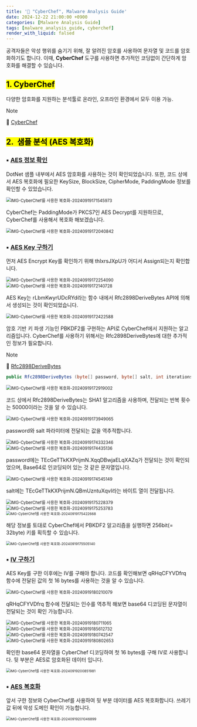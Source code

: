 ```yaml
---
title: '📑 "CyberChef", Malware Analysis Guide'
date: 2024-12-22 21:00:00 +0900
categories: [Malware Analysis Guide]
tags: [malware_analysis_guide, cyberchef]
render_with_liquid: falsed
---
```


공격자들은 악성 행위를 숨기기 위해, 잘 알려진 암호를 사용하여 문자열 및 코드를 암호화하기도 합니다. 이때, **CyberChef** 도구를 사용하면 추가적인 코딩없이 간단하게 암호화를 해결할 수 있습니다.

## <mark>1. CyberChef</mark>

다양한 암호화를 지원하는 분석툴로 온라인, 오프라인 환경에서 모두 이용 가능.

> [!NOTE]
> 
> 🔗 [CyberChef](https://github.com/gchq/CyberChef)



## <mark>2.  샘플 분석 (AES 복호화)</mark>

### ▪ <u>AES 정보 확인</u>

DotNet 샘플 내부에서 AES 암호화를 사용하는 것이 확인되었습니다. 또한, 코드 상에서 AES 복호화에 필요한 KeySize, BlockSize, CipherMode, PaddingMode 정보를 확인할 수 있었습니다.

<img src="../images/2024-12-22-CyberChef-Malware-Analysis-Guide/IMG-CyberChef를 사용한 복호화-20240919171545973-1734831152273-1.png" alt="IMG-CyberChef를 사용한 복호화-20240919171545973" style="zoom:80%;" />

CyberChef는 PaddingMode가 PKCS7인 AES Decrypt를 지원하므로, CyberChef를 사용해서 복호화 해보겠습니다.

<img src="../images/2024-12-22-CyberChef-Malware-Analysis-Guide/IMG-CyberChef를 사용한 복호화-20240919172040842-1734831158396-3.png" alt="IMG-CyberChef를 사용한 복호화-20240919172040842" style="zoom:80%;" />

### ▪ <u>AES Key 구하기</u>

먼저 AES Encrypt Key를 확인하기 위해 thIxrsJXpU가 어디서 Assign되는지 확인합니다.

<img src="../images/2024-12-22-CyberChef-Malware-Analysis-Guide/IMG-CyberChef를 사용한 복호화-20240919172254090-1734831497555-9.png" alt="IMG-CyberChef를 사용한 복호화-20240919172254090" style="zoom:80%;" />

<img src="../images/2024-12-22-CyberChef-Malware-Analysis-Guide/IMG-CyberChef를 사용한 복호화-20240919172140728.png" alt="IMG-CyberChef를 사용한 복호화-20240919172140728" style="zoom:80%;" />

AES Key는 rLbmKwyrUDcRYd라는 함수 내에서 Rfc2898DeriveBytes API에 의해서 생성되는 것이 확인되었습니다.

<img src="../images/2024-12-22-CyberChef-Malware-Analysis-Guide/IMG-CyberChef를 사용한 복호화-20240919172422588.png" alt="IMG-CyberChef를 사용한 복호화-20240919172422588" style="zoom:80%;" />

암호 기반 키 파생 기능인 PBKDF2를 구현하는 API로 CyberChef에서 지원하는 알고리즘입니다. CyberChef를 사용하기 위해서는 Rfc2898DeriveBytes에 대한 추가적인 정보가 필요합니다.

> [!NOTE]
> 
> 🔗 [Rfc2898DeriveBytes](https://learn.microsoft.com/ko-kr/dotnet/api/system.security.cryptography.rfc2898derivebytes?view=net-8.0)

```c#
public Rfc2898DeriveBytes (byte[] password, byte[] salt, int iterations);
```

<img src="../images/2024-12-22-CyberChef-Malware-Analysis-Guide/IMG-CyberChef를 사용한 복호화-20240919172919002.png" alt="IMG-CyberChef를 사용한 복호화-20240919172919002" style="zoom:80%;" />

코드 상에서 Rfc2898DeriveBytes는 SHA1 알고리즘을 사용하며, 전달되는 반복 횟수는 50000이라는 것을 알 수 있습니다.

<img src="../images/2024-12-22-CyberChef-Malware-Analysis-Guide/IMG-CyberChef를 사용한 복호화-20240919173949065.png" alt="IMG-CyberChef를 사용한 복호화-20240919173949065" style="zoom:80%;" />

password와 salt 파라미터에 전달되는 값을 역추적합니다.

<img src="../images/2024-12-22-CyberChef-Malware-Analysis-Guide/IMG-CyberChef를 사용한 복호화-20240919174332346.png" alt="IMG-CyberChef를 사용한 복호화-20240919174332346" style="zoom:80%;" />

<img src="../images/2024-12-22-CyberChef-Malware-Analysis-Guide/IMG-CyberChef를 사용한 복호화-20240919174435136.png" alt="IMG-CyberChef를 사용한 복호화-20240919174435136" style="zoom:80%;" />

password에는 TEcGeTTkKXPrijmN.XqqDBwjaELqXAZq가 전달되는 것이 확인되었으며, Base64로 인코딩되어 있는 것 같은 문자열입니다.

<img src="../images/2024-12-22-CyberChef-Malware-Analysis-Guide/IMG-CyberChef를 사용한 복호화-20240919174545149.png" alt="IMG-CyberChef를 사용한 복호화-20240919174545149" style="zoom:80%;" />

salt에는 TEcGeTTkKXPrijmN.QBmUzntuXqvI라는 바이트 열이 전달됩니다.

<img src="../images/2024-12-22-CyberChef-Malware-Analysis-Guide/IMG-CyberChef를 사용한 복호화-20240919175228379.png" alt="IMG-CyberChef를 사용한 복호화-20240919175228379" style="zoom:80%;" />

<img src="../images/2024-12-22-CyberChef-Malware-Analysis-Guide/IMG-CyberChef를 사용한 복호화-20240919175253783.png" alt="IMG-CyberChef를 사용한 복호화-20240919175253783" style="zoom:80%;" />

<img src="../images/2024-12-22-CyberChef-Malware-Analysis-Guide/IMG-CyberChef를 사용한 복호화-20240919175422668.png" alt="IMG-CyberChef를 사용한 복호화-20240919175422668" style="zoom: 67%;" />

해당 정보를 토대로 CyberChef에서 PBKDF2 알고리즘을 실행하면 256bit(= 32byte) 키를 획득할 수 있습니다.

<img src="../images/2024-12-22-CyberChef-Malware-Analysis-Guide/IMG-CyberChef를 사용한 복호화-20240919175505140.png" alt="IMG-CyberChef를 사용한 복호화-20240919175505140" style="zoom:67%;" />

### ▪ <u>IV 구하기</u>

AES Key를 구한 이후에는 IV를 구해야 합니다. 코드를 확인해보면 qRHqCFYVDfrq 함수에 전달된 값의 첫 16 bytes를 사용하는 것을 알 수 있습니다.

<img src="../images/2024-12-22-CyberChef-Malware-Analysis-Guide/IMG-CyberChef를 사용한 복호화-20240919180210079.png" alt="IMG-CyberChef를 사용한 복호화-20240919180210079" style="zoom:80%;" />

qRHqCFYVDfrq 함수에 전달되는 인수를 역추적 해보면 base64 디코딩된 문자열이 전달되는 것이 확인 가능합니다.

<img src="../images/2024-12-22-CyberChef-Malware-Analysis-Guide/IMG-CyberChef를 사용한 복호화-20240919180711065.png" alt="IMG-CyberChef를 사용한 복호화-20240919180711065" style="zoom:80%;" />

<img src="../images/2024-12-22-CyberChef-Malware-Analysis-Guide/IMG-CyberChef를 사용한 복호화-20240919185612732.png" alt="IMG-CyberChef를 사용한 복호화-20240919185612732" style="zoom:80%;" />

<img src="../images/2024-12-22-CyberChef-Malware-Analysis-Guide/IMG-CyberChef를 사용한 복호화-20240919180742547.png" alt="IMG-CyberChef를 사용한 복호화-20240919180742547" style="zoom:80%;" />

<img src="../images/2024-12-22-CyberChef-Malware-Analysis-Guide/IMG-CyberChef를 사용한 복호화-20240919180802653.png" alt="IMG-CyberChef를 사용한 복호화-20240919180802653" style="zoom:80%;" />

확인한 base64 문자열을 CyberChef 디코딩하여 첫 16 bytes를 구해 IV로 사용합니다. 뒷 부분은 AES로 암호화된 데이터 입니다.

<img src="../images/2024-12-22-CyberChef-Malware-Analysis-Guide/IMG-CyberChef를 사용한 복호화-20240919200851981.png" alt="IMG-CyberChef를 사용한 복호화-20240919200851981" style="zoom:67%;" />

### ▪ <u>AES 복호화</u>

앞서 구한 정보와 CyberChef를 사용하여 뒷 부분 데이터를 AES 복호화합니다. 쓰레기 값 뒤에 악성 도메인 확인이 가능합니다.

<img src="../images/2024-12-22-CyberChef-Malware-Analysis-Guide/IMG-CyberChef를 사용한 복호화-20240919201046899.png" alt="IMG-CyberChef를 사용한 복호화-20240919201046899" style="zoom:67%;" />